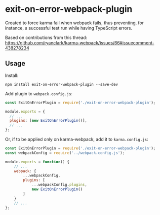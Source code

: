 # exit-on-error-webpack-plugin

Created to force karma fail when webpack fails, thus preventing, for instance, a successful test run while having TypeScript errors.

Based on contributions from this thread: https://github.com/ryanclark/karma-webpack/issues/66#issuecomment-438278234

## Usage

Install:

```console
npm install exit-on-error-webpack-plugin --save-dev
```

Add plugin to `webpack.config.js`:

```js
const ExitOnErrorPlugin = require('./exit-on-error-webpack-plugin');

module.exports = {
  // ...
  plugins: [new ExitOnErrorPlugin()],
  // ...
};
```

Or, if to be applied only on karma-webpack, add it to `karma.config.js`:

```js
const ExitOnErrorPlugin = require('./exit-on-error-webpack-plugin');
const webpackConfig = require('../webpack.config.js');

module.exports = function() {
    // ...
    webpack: {
        ...webpackConfig,
        plugins: [
            ...webpackConfig.plugins,
            new ExitOnErrorPlugin()
        ]
    }
    // ...
};
```
